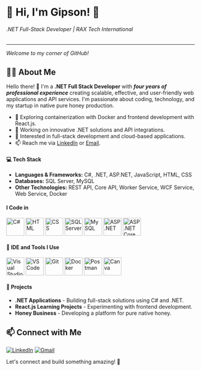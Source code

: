 # 🌟 Hi, I'm Gipson! 🌟
###### .NET Full-Stack Developer | RAX Tech International
---
*Welcome to my corner of GitHub!*

## 👨‍💻 About Me 
Hello there! 👋 I'm a **.NET Full Stack Developer** with ***four years of professional experience*** creating scalable, effective, and user-friendly web applications and API services. I'm passionate about coding, technology, and my startup in native pure honey production.

- 🌱 Exploring containerization with Docker and frontend development with React.js.
- 🔭 Working on innovative .NET solutions and API integrations.
- 💼 Interested in full-stack development and cloud-based applications.
- 📫 Reach me via [LinkedIn](www.linkedin.com/in/gipson-s) or [Email](mailto:gipson625@gmail@outlook.com).

#### 💻 Tech Stack
- **Languages & Frameworks:** C#, .NET, ASP.NET, JavaScript, HTML, CSS
- **Databases:** SQL Server, MySQL
- **Other Technologies:** REST API, Core API, Worker Service, WCF Service, Web Service, Docker

#### I Code in
<img width="48" height="48" src="https://img.icons8.com/color/48/c-sharp-logo.png" alt="C#"/> <img width="48" height="48" src="https://img.icons8.com/color/48/html-5.png" alt="HTML"/> <img width="48" height="48" src="https://img.icons8.com/color/48/css3.png" alt="CSS"/> <img width="48" height="48" src="https://img.icons8.com/color/48/sql.png" alt="SQL Server"/> <img width="48" height="48" src="https://img.icons8.com/color/48/mysql-logo.png" alt="MySQL"/> <img width="48" height="48" src="https://img.icons8.com/color/48/asp-net.png" alt="ASP.NET"/> <img width="48" height="48" src="https://img.icons8.com/color/48/asp.png" alt="ASP.NET Core"/>

#### 🔧 IDE and Tools I Use
<img width="48" height="48" src="https://img.icons8.com/color/48/visual-studio.png" alt="Visual Studio"/> <img width="48" height="48" src="https://img.icons8.com/color/48/visual-studio-code-2019.png" alt="VS Code"/> <img width="48" height="48" src="https://img.icons8.com/color/48/git.png" alt="Git"/> <img width="48" height="48" src="https://img.icons8.com/fluency/48/docker.png" alt="Docker"/> <img width="48" height="48" src="https://img.icons8.com/external-tal-revivo-color-tal-revivo/48/external-postman-is-the-only-complete-api-development-environment-logo-color-tal-revivo.png" alt="Postman"/> <img width="48" height="48" src="https://img.icons8.com/fluency/48/canva.png" alt="Canva"/>

#### 📌 Projects
- **.NET Applications** - Building full-stack solutions using C# and .NET.
- **React.js Learning Projects** - Experimenting with frontend development.
- **Honey Business** - Developing a platform for pure native honey.

## 📫 Connect with Me
[![LinkedIn](https://img.shields.io/badge/LinkedIn-Profile-blue?style=flat&logo=linkedin)](www.linkedin.com/in/gipson-s) 
[![Gmail](https://img.shields.io/badge/Gmail-Email-red?style=flat&logo=gmail)](mailto:gipson625@gmail@outlook.com)

Let's connect and build something amazing! 🚀
